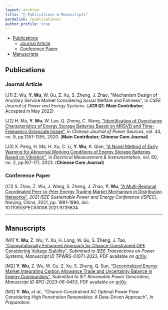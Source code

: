 ```yaml
---
layout: archive
title: "📝 Publications & Manuscripts"
permalink: /publications/
author_profile: true
---
```

- [Publications](#publications)
  - [Journal Article](#journal-article)
  - [Conference Paper](#conference-paper)
- [Manuscripts](#manuscripts)

<!-- {% if author.googlescholar %}
  You can also find my articles on <u><a href="{{author.googlescholar}}">my Google Scholar profile</a>.</u>
{% endif %}

{% include base_path %}

{% for post in site.publications reversed %}
  {% include archive-single.html %}
{% endfor %} -->

## Publications

### Journal Article

[J1] Z. Wu, **Y. Wu**, W. Gu, Z. Xu, S. Zheng, J. Zhao, "Mechanism Design of Ancillary Service Market Considering Social Welfare and Fairness", in *CSEE Journal of Power and Energy Systems*. (**JCR Q1**; **Main Contributor**; Accepted in May 2022)<h2 id="J1" style="display:none;"> </h2>

[J2] H. Ma, **Y. Wu**, W. Lao, Q. Zheng, C. Wang, ["Identification of Overcharge Characteristics of Energy Storage Batteries Based on MRSVD and Time-Frequency Grayscale Image"](https://kns.cnki.net/kcms2/article/abstract?v=3uoqIhG8C44YLTlOAiTRKibYlV5Vjs7i8oRR1PAr7RxjuAJk4dHXovU16gzjO4fHAh6fDxnebR-ZYdyZaeSQquEp-HbI-XB6&uniplatform=NZKPT), in *Chinese Journal of Power Sources*, vol. 44, no. 9, pp.1351-1355, 2020. (**Main Contributor; Chinese Core Journal**)<h2 id="J2" style="display:none;"> </h2>

[J3] X. Peng, H. Ma, H. Xu, C. Li, **Y. Wu**, K. Qian, ["A Novel Method of Early Warning for Abnormal Working Conditions of Energy Storage Batteries Based on Vibration"](https://kns.cnki.net/kcms2/article/abstract?v=Zx5UZ-cNHTg8HH2Nklh3-MLBGpQP8PLXt0WWCbwkOa1WE08u9sDqa7HVjN72LSs4kChjdr80tPJ4m-USI_WUqesM_w4Y7nlzt4S4SjlgZc-U4AcT9JO-E77C5W7V4NZ0XwrebE7jf_tn2SaqJnBKkA==&uniplatform=NZKPT&language=CHS&version=YSB), in *Electrical Measurement & Instrumentation*, vol. 60, no. 2, pp.167-171, 2023. (**Chinese Core Journal**)<h2 id="J3" style="display:none;"> </h2>

### Conference Paper

[C1] S. Zhao, Z. Wu, J. Wang, S. Zheng, J. Zhao, **Y. Wu**, ["A Multi-Regional Coordinated Peer-to-Peer Energy Trading Market Mechanism in Distribution Networks"](https://ieeexplore.ieee.org/document/9735624/authors#authors), *2021 IEEE Sustainable Power and Energy Conference (iSPEC)*, Nanjing, China, 2021, pp. 1991-1996, doi: 10.1109/iSPEC53008.2021.9735624.<h2 id="C1" style="display:none;"> </h2>

---

## Manuscripts

[M1] **Y. Wu**, Z. Wu, Y. Xu, H. Long, W. Gu, S. Zheng, J. Tao, ["Computationally Enhanced Approach for Chance-Constrained OPF Considering Voltage Stability"](https://arxiv.org/abs/2306.14527), *Submitted to IEEE Transactions on Power Systems, Manuscript ID TPWRS-01071-2023*, PDF available on [*arXiv*](https://arxiv.org/pdf/2306.14527.pdf).<h2 id="M1" style="display:none;"> </h2>

[M2] **Y. Wu**, Z. Wu, W. Gu, Z. Xu, S. Zheng, Q. Sun, ["Decentralized Energy Market Integrating Carbon Allowance Trade and Uncertainty Balance in Energy Communities"](https://arxiv.org/abs/2301.12129), *Submitted to IET Renewable Power Generation, Manuscript ID RPG-2023-06-0453*, PDF available on [*arXiv*](https://arxiv.org/pdf/2301.12129.pdf).<h2 id="M2" style="display:none;"> </h2>

[M3] **Y. Wu**, *et al.*, "Chance-Constrained AC Optimal Power Flow Considering High Penetration Renewables: A Data-Driven Approach", *In Preparation*.<h2 id="M3" style="display:none;"> </h2>